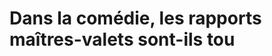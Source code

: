 
# Dans la comédie, les rapports maîtres-valets sont-ils tou
<!--stackedit_data:
eyJoaXN0b3J5IjpbMTMxMjE2ODY1Ml19
-->